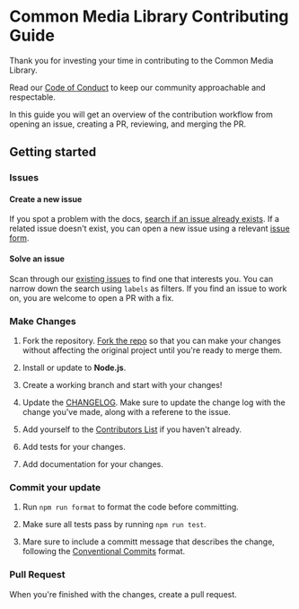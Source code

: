 # Common Media Library Contributing Guide

Thank you for investing your time in contributing to the Common Media Library. 

Read our [Code of Conduct](./CODE_OF_CONDUCT.md) to keep our community approachable and respectable.

In this guide you will get an overview of the contribution workflow from opening an issue, creating a PR, reviewing, and merging the PR.

## Getting started

### Issues

#### Create a new issue

If you spot a problem with the docs, [search if an issue already exists](https://github.com/streaming-video-technology-alliance/common-media-library/issues). If a related issue doesn't exist, you can open a new issue using a relevant [issue form](https://github.com/streaming-video-technology-alliance/common-media-library/issues/new/choose).

#### Solve an issue

Scan through our [existing issues](https://github.com/streaming-video-technology-alliance/common-media-library/issues) to find one that interests you. You can narrow down the search using `labels` as filters.  If you find an issue to work on, you are welcome to open a PR with a fix.

### Make Changes

1. Fork the repository.
[Fork the repo](https://docs.github.com/en/github/getting-started-with-github/fork-a-repo#fork-an-example-repository) so that you can make your changes without affecting the original project until you're ready to merge them.

1. Install or update to **Node.js**.

1. Create a working branch and start with your changes!

1. Update the [CHANGELOG](./CHANGELOG.md). Make sure to update the change log with the change you've made, along with a referene to the issue.

1. Add yourself to the [Contributors List](./CONTRIBUTORS.md) if you haven't already.

1. Add tests for your changes.

1. Add documentation for your changes.

### Commit your update

1. Run `npm run format` to format the code before committing.

1. Make sure all tests pass by running `npm run test`.

1. Mare sure to include a committ message that describes the change, following the [Conventional Commits](https://www.conventionalcommits.org/) format.

### Pull Request

When you're finished with the changes, create a pull request.
